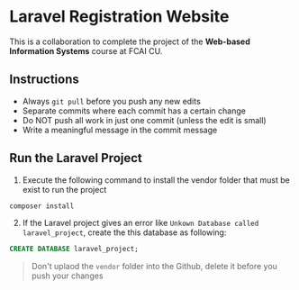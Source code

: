 # Laravel Registration Website
This is a collaboration to complete the project of the **Web-based Information Systems** course at FCAI CU.

## Instructions

- Always `git pull` before you push any new edits  
- Separate commits where each commit has a certain change  
- Do NOT push all work in just one commit (unless the edit is small)  
- Write a meaningful message in the commit message  

## Run the Laravel Project

1. Execute the following command to install the vendor folder that must be exist to run the project

```bash
composer install
```

2. If the Laravel project gives an error like `Unkown Database called laravel_project`, create the this database as following:

```sql
CREATE DATABASE laravel_project;
```

> Don't uplaod the `vendor` folder into the Github, delete it before you push your changes
